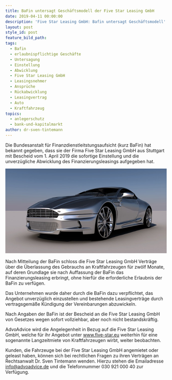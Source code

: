 ```yaml
---
title: BaFin untersagt Geschäftsmodell der Five Star Leasing GmbH
date: 2019-04-11 00:00:00
description: 'Five Star Leasing GmbH: Bafin untersagt Geschäftsmodell'
layout: post
style_id: post
feature_bild_path:
tags:
  - Bafin
  - erlaubnispflichtige Geschäfte
  - Untersagung
  - Einstellung
  - Abwicklung
  - Five Star Leasing GmbH
  - Leasingsnehmer
  - Ansprüche
  - Rückabwicklung
  - Leasingvertrag
  - Auto
  - Kraftfahrzeug
topics:
  - anlegerschutz
  - bank-und-kapitalmarkt
author: dr-sven-tintemann
---
```


Die Bundesanstalt f&uuml;r Finanzdienstleitstungsaufsicht (kurz BaFin) hat bekannt gegeben, dass sie der Firma Five Star Leasing GmbH aus Stuttgart mit Bescheid vom 1. April 2019 die sofortige Einstellung und die unverz&uuml;gliche Abwicklung des Finanzierungsleasings aufgegeben hat.

![Aston Martin - Foto Pixabay](/uploads/aston-2118857-640.jpg "Five Star Leasing GmbH - Wirbt auf Internetseite mit Luxusautos")

Nach Mitteilung der BaFin schloss die Five Star Leasing GmbH Vertr&auml;ge &uuml;ber die &Uuml;berlassung des Gebrauchs an Kraftfahrzeugen f&uuml;r zw&ouml;lf Monate, auf deren Grundlage sie nach Auffassung der BaFin das Finanzierungsleasing erbringt, ohne hierf&uuml;r die erforderliche Erlaubnis der BaFin zu verf&uuml;gen.

Das Unternehmen wurde daher durch die BaFin dazu verpflichtet, das Angebot unverz&uuml;glich einzustellen und bestehende Leasingvertr&auml;ge durch vertragsgem&auml;&szlig;e K&uuml;ndigung der Vereinbarungen abzuwickeln.

Nach Angaben der BaFin ist der Bescheid an die Five Star Leasing GmbH von Gesetzes wegen sofort vollziehbar, aber noch nicht bestandskr&auml;ftig.

AdvoAdvice wird die Angelegenheit in Bezug auf die Five Star Leasing GmbH, welche f&uuml;r ihr Angebot unter www.five-star.eu weiterhin f&uuml;r eine sogenannte Langzeitmiete von Kraftfahrzeugen wirbt, weiter beobachten.

Kunden, die Fahrzeuge bei der Five Star Leasing GmbH angemietet oder geleast haben, k&ouml;nnen sich bei rechtlichen Fragen zu ihren Vertr&auml;gen an Rechtsanwalt Dr. Sven Tintemann wenden. Hierzu stehen die Emailadresse info@advoadvice.de und die Telefonnummer 030 921 000 40 zur Verf&uuml;gung.

&nbsp;